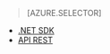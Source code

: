 ﻿> [AZURE.SELECTOR]
- [.NET SDK](/it-it/documentation/articles/media-services-dotnet-configure-asset-delivery-policy/)
- [API REST](/it-it/documentation/articles/media-services-rest-configure-asset-delivery-policy/)

<!--HONumber=45--> 
